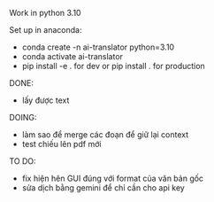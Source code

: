 Work in python 3.10

Set up in anaconda:
- conda create -n ai-translator python=3.10
- conda activate ai-translator
- pip install -e . for dev or pip install .  for production

DONE: 
- lấy được text

DOING:
- làm sao để merge các đoạn để giữ lại context
- test chiếu lên pdf mới 

TO DO:
- fix hiện hên GUI đúng với format của văn bản gốc
- sửa dịch bằng gemini để chỉ cần cho api key
  
